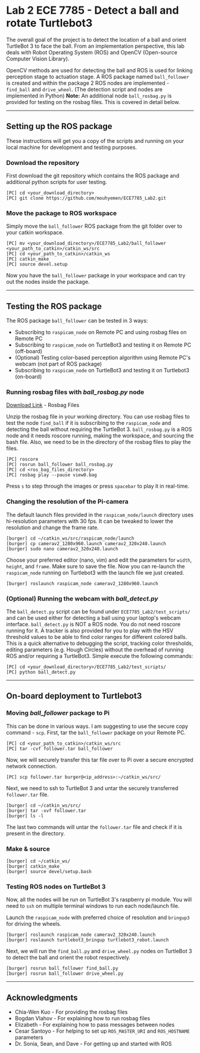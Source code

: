 # Lab 2 ECE 7785 - Detect a ball and rotate Turtlebot3

The overall goal of the project is to detect the location of a ball and orient TurtleBot 3 to face the ball. From an implementation perspective, this lab deals with Robot Operating System (ROS) and OpenCV (Open-source Computer Vision Library). 

OpenCV methods are used for detecting the ball and ROS is used for linking perception stage to actuation stage. A ROS package named `ball_follower` is created and within the package 2 ROS nodes are implemented - `find_ball` and `drive_wheel`. (The detection script and nodes are implemented in Python)
**Note:** An additional node `ball_rosbag.py` is provided for testing on the rosbag files. This is covered in detail below.

---
## Setting up the ROS package
These instructions will get you a copy of the scripts and running on your local machine for development and testing purposes.

### Download the repository
First download the git repository which contains the ROS package and additional python scripts for user testing.
```
[PC] cd <your_download_directory>
[PC] git clone https://github.com/mouhyemen/ECE7785_Lab2.git 
```

### Move the package to ROS workspace

Simply move the `ball_follower` ROS package from the git folder over to your catkin workspace.

```
[PC] mv <your_download_directory>/ECE7785_Lab2/ball_follower <your_path_to_catkin>/catkin_ws/src
[PC] cd <your_path_to_catkin>/catkin_ws
[PC] catkin_make
[PC] source devel.setup
```
Now you have the `ball_follower` package in your workspace and can try out the nodes inside the package.

---
## Testing the ROS package
The ROS package `ball_follower` can be tested in 3 ways:
* Subscribing to `raspicam_node` on Remote PC and using rosbag files on Remote PC
* Subscribing to `raspicam_node` on TurtleBot3 and testing it on Remote PC (off-board)
* (Optional) Testing color-based perception algorithm using Remote PC's webcam (not part of ROS package)
* Subscribing to `raspicam_node` on TurtleBot3 and testing it on Turtlebot3 (on-board)


### Running rosbag files with *ball_rosbag.py* node

[Download Link](https://drive.google.com/open?id=0B8HUrakRiMyeX3FiQXl2bkhGbVU) - Rosbag Files

Unzip the rosbag file in your working directory. You can use rosbag files to test the node `find_ball` if it is subscribing to the `raspicam_node` and detecting the ball without requiring the TurtleBot 3. 
`ball_rosbag.py` is a ROS node and it needs roscore running, making the workspace, and sourcing the bash file. Also, we need to be in the directory of the rosbag files to play the files.

```
[PC] roscore
[PC] rosrun ball_follower ball_rosbag.py
[PC] cd <ros_bag_files_directory>
[PC] rosbag play --pause view0.bag
```
Press `s` to step through the images or press `spacebar` to play it in real-time.

### Changing the resolution of the Pi-camera

The default launch files provided in the `raspicam_node/launch` directory uses hi-resolution parameters with 30 fps. It can be tweaked to lower the resolution and change the frame rate.

```
[burger] cd ~/catkin_ws/src/raspicam_node/launch
[burger] cp camerav2_1280x960.launch camerav2_320x240.launch
[burger] sudo nano camerav2_320x240.launch
```
Choose your preferred editor (nano, vim) and edit the parameters for `width`, `height`, and `frame`. Make sure to save the file. Now you can re-launch the ```raspicam_node``` running on Turtlebot3 with the launch file we just created.

```
[burger] roslaunch raspicam_node camerav2_1280x960.launch
```

### (Optional) Running the webcam with *ball_detect.py*

The `ball_detect.py` script can be found under `ECE7785_Lab2/test_scripts/` and can be used either for detecting a ball using your laptop's webcam interface. `ball_detect.py` is NOT a ROS node. You do not need roscore running for it. A tracker is also provided for you to play with the HSV threshold values to be able to find color ranges for different colored balls. This is a quick alternative to debugging the script, tracking color thresholds, editing parameters (e.g. Hough Circles) without the overhead of running ROS and/or requiring a TurtleBot3. Simple execute the following commands:

```
[PC] cd <your_download_directory>/ECE7785_Lab2/test_scripts/
[PC] python ball_detect.py
```

---
## On-board deployment to Turtlebot3

### Moving *ball_follower* package to Pi
This can be done in various ways. I am suggesting to use the secure copy command - `scp`.
First, tar the `ball_follower` package on your Remote PC.
```
[PC] cd <your_path_to_catkin>/catkin_ws/src
[PC] tar -cvf follower.tar ball_follower
```
Now, we will securely transfer this tar file over to Pi over a secure encrypted network connection.

```
[PC] scp follower.tar burger@<ip_address>:~/catkin_ws/src/
```
Next, we need to ssh to TurtleBot 3 and untar the securely transferred `follower.tar` file.
```
[burger] cd ~/catkin_ws/src/
[burger] tar -xvf follower.tar
[burger] ls -l
```
The last two commands will untar the `follower.tar` file and check if it is present in the directory.

### Make & source
```
[burger] cd ~/catkin_ws/
[burger] catkin_make
[burger] source devel/setup.bash
```
### Testing ROS nodes on TurtleBot 3
Now, all the nodes will be run on TurtleBot 3's raspberry pi module. You will need to `ssh` on multiple terminal windows to run each node/launch file.

Launch the `raspicam_node` with preferred choice of resolution and `bringup3` for driving the wheels.
```
[burger] roslaunch raspicam_node camerav2_320x240.launch
[burger] roslaunch turtlebot3_bringup turtlebot3_robot.launch
```
Next, we will run the `find_ball.py` and `drive_wheel.py` nodes on TurtleBot 3 to detect the ball and orient the robot respectively.
```
[burger] rosrun ball_follower find_ball.py
[burger] rosrun ball_follower drive_wheel.py
```

---
## Acknowledgments

* Chia-Wen Kuo - For providing the rosbag files
* Bogdan Vlahov - For explaining how to run rosbag files
* Elizabeth - For explaining how to pass messages between nodes
* Cesar Santoyo - For helping to set up `ROS_MASTER_URI` and `ROS_HOSTNAME` parameters
* Dr. Sonia, Sean, and Dave - For getting up and started with ROS


